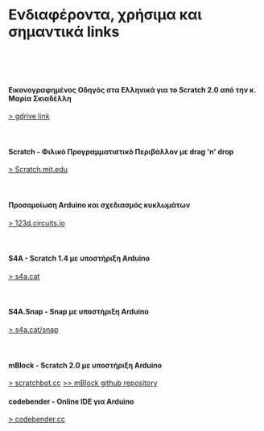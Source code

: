 # Ενδιαφέροντα, χρήσιμα και σημαντικά links

<br><br><br>
#### Εικονογραφημένος Οδηγός στα Ελληνικά για το Scratch 2.0 από την κ. Μαρία Σκιαδέλλη
[> gdrive link](https://drive.google.com/folderview?id=0B9FdWe5F-kMnWWR5RmhPRF9zbnM&usp=sharing)
<br><br><br>
#### Scratch - Φιλικό Προγραμματιστικό Περιβάλλον με drag 'n' drop
[> Scratch.mit.edu](https://scratch.mit.edu/)
<br><br><br>
#### Προσομοίωση Arduino και σχεδιασμός κυκλωμάτων
[> 123d.circuits.io](http://123d.circuits.io/)
<br><br><br>
#### S4A - Scratch 1.4 με υποστήριξη Arduino
[> s4a.cat](http://s4a.cat/)
<br><br><br>
#### S4A.Snap - Snap με υποστήριξη Arduino
[> s4a.cat/snap](http://s4a.cat/snap/)
<br><br><br>
#### mBlock - Scratch 2.0 με υποστήριξη Arduino
[> scratchbot.cc](http://www.scratchbot.cc/)
[ >> mBlock github repository](https://github.com/Makeblock-official/mBlock/)
#### codebender - Online IDE για Arduino
[> codebender.cc](https://codebender.cc/)